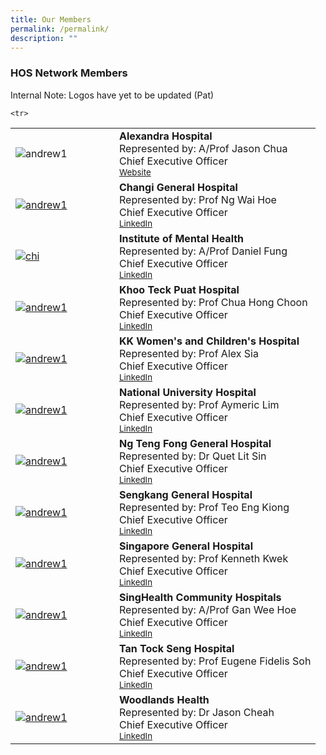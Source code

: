 ```yaml
---
title: Our Members
permalink: /permalink/
description: ""
---
```

<h3>HOS Network Members</h3>

Internal Note: Logos have yet to be updated (Pat) 
<table cellpadding="10" border="0" style="width: 100%;">
<tbody>
	<tr>
<td style="width: 150px;"><img alt="andrew1" src="/images/Leaders/prof%20cherdchai-01.png"></td>
<td><strong>Alexandra Hospital</strong><br>Represented by: A/Prof Jason Chua<br>
Chief Executive Officer <br><a href="https://www.linkedin.com/in/henriks-g%C3%B6ran-147604b3" target="_blank"><small>Website</small></a><br></td>
</tr>


	<tr>
<td style="width: 150px;"><a href="https://www.linkedin.com/in/henriks-g%C3%B6ran-147604b3"><img alt="andrew1" src="/images/Leaders/go╠êran%20henriks_01%20copy.png"></a></td>
<td><strong>Changi General Hospital</strong><br>Represented by: Prof Ng Wai Hoe <br>Chief Executive Officer<br><a href="https://www.linkedin.com/in/henriks-g%C3%B6ran-147604b3" target="_blank"><small>LinkedIn</small></a><br></td>
</tr>
<tr>
<td style="width: 150px;"><a href="https://www.linkedin.com/in/hahrie-han-479915"><img alt="chi" src="/images/Leaders/prof%20hahrie%20han-01-min.png"></a></td>
<td><strong>Institute of Mental Health</strong><br>Represented by: A/Prof Daniel Fung<br>Chief Executive Officer<br><a href="https://www.linkedin.com/in/hahrie-han-479915" target="_blank"><small>LinkedIn</small></a><br></td>
</tr>
<tr>
<td style="width: 150px;"><a href="https://www.linkedin.com/in/dr-jonathon"><img alt="andrew1" src="/images/Leaders/prof%20jonathon%20gray-01.png"></a></td>
<td><strong>Khoo Teck Puat Hospital</strong><br>Represented by: Prof Chua Hong Choon<br>Chief Executive Officer<br><a href="https://www.linkedin.com/in/dr-jonathon" target="_blank"><small>LinkedIn</small></a><br></td>
</tr>
	<tr>
<td style="width: 150px;"><a href="https://www.linkedin.com/in/jonty-heaversedge"><img alt="andrew1" src="/images/Leaders/jonty_heaversedge-01.png"></a></td>
<td><strong>KK Women's and Children's Hospital</strong><br>Represented by: Prof Alex Sia<br>Chief Executive Officer<br><a href="https://www.linkedin.com/in/jonty-heaversedge" target="_blank"><small>LinkedIn</small></a><br></td>
</tr>
<tr>
<td style="width: 150px;"><a href="https://www.linkedin.com/in/junaidbajwa"><img alt="andrew1" src="/images/Leaders/dr%20junaid%20bajwa-01.png"></a></td>
<td><strong>National University Hospital</strong><br>Represented by: Prof Aymeric Lim<br>Chief Executive Officer<br><a href="https://www.linkedin.com/in/junaidbajwa" target="_blank"><small>LinkedIn</small></a><br></td>
</tr>
<tr>
<td style="width: 150px;"><a href="https://www.linkedin.com/school/saw-swee-hock-school-of-public-health/?originalSubdomain=sg"><img alt="andrew1" src="/images/Leaders/profteoyy.png"></a></td>
<td><strong>Ng Teng Fong General Hospital </strong><br>Represented by: Dr Quet Lit Sin<br>Chief Executive Officer<br><a href="https://www.linkedin.com/school/saw-swee-hock-school-of-public-health/?originalSubdomain=sg" target="_blank"><small>LinkedIn</small></a><br></td>
</tr>
<tr><td style="width: 150px;"><a href="https://www.linkedin.com/school/saw-swee-hock-school-of-public-health/?originalSubdomain=sg"><img alt="andrew1" src="/images/Leaders/profteoyy.png"></a></td>
<td><strong>Sengkang General Hospital<br> </strong>Represented by: Prof Teo Eng Kiong<br>Chief Executive Officer<br><a href="https://www.linkedin.com/school/saw-swee-hock-school-of-public-health/?originalSubdomain=sg" target="_blank"><small>LinkedIn</small></a><br></td>
</tr>
<tr><td style="width: 150px;"><a href="https://www.linkedin.com/school/saw-swee-hock-school-of-public-health/?originalSubdomain=sg"><img alt="andrew1" src="/images/Leaders/profteoyy.png"></a></td>
<td><strong>Singapore General Hospital</strong><br>Represented by: Prof Kenneth Kwek<br>Chief Executive Officer<br><a href="https://www.linkedin.com/school/saw-swee-hock-school-of-public-health/?originalSubdomain=sg" target="_blank"><small>LinkedIn</small></a><br></td>
</tr>
<tr><td style="width: 150px;"><a href="https://www.linkedin.com/school/saw-swee-hock-school-of-public-health/?originalSubdomain=sg"><img alt="andrew1" src="/images/Leaders/profteoyy.png"></a></td>
<td><strong>SingHealth Community Hospitals</strong><br>Represented by: A/Prof Gan Wee Hoe<br>Chief Executive Officer<br><a href="https://www.linkedin.com/school/saw-swee-hock-school-of-public-health/?originalSubdomain=sg" target="_blank"><small>LinkedIn</small></a><br></td>
</tr>
<tr><td style="width: 150px;"><a href="https://www.linkedin.com/school/saw-swee-hock-school-of-public-health/?originalSubdomain=sg"><img alt="andrew1" src="/images/Leaders/profteoyy.png"></a></td>
<td><strong>Tan Tock Seng Hospital</strong><br>Represented by: Prof Eugene Fidelis Soh<br>Chief Executive Officer<br><a href="https://www.linkedin.com/school/saw-swee-hock-school-of-public-health/?originalSubdomain=sg" target="_blank"><small>LinkedIn</small></a><br></td>
</tr>
<tr><td style="width: 150px;"><a href="https://www.linkedin.com/school/saw-swee-hock-school-of-public-health/?originalSubdomain=sg"><img alt="andrew1" src="/images/Leaders/profteoyy.png"></a></td>
<td><strong>Woodlands Health</strong><br>Represented by: Dr Jason Cheah<br>Chief Executive Officer<br><a href="https://www.linkedin.com/school/saw-swee-hock-school-of-public-health/?originalSubdomain=sg" target="_blank"><small>LinkedIn</small></a><br></td>
</tr>


</tbody></table>